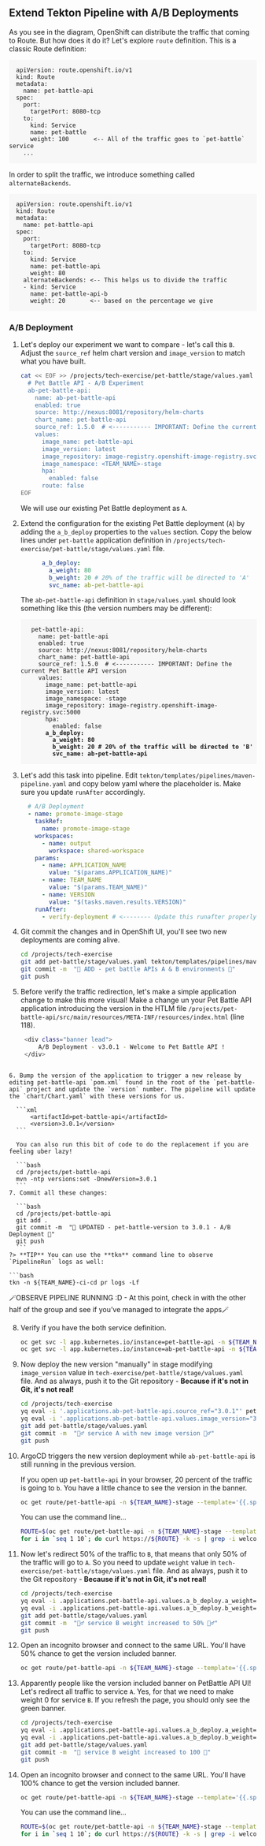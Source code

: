 ## Extend Tekton Pipeline with A/B Deployments

As you see in the diagram, OpenShift can distribute the traffic that coming to Route. But how does it do it? Let's explore `route` definition. This is a classic Route definition:

  <div class="highlight" style="background: #f7f7f7">
  <pre><code class="language-yaml">
  apiVersion: route.openshift.io/v1
  kind: Route
  metadata:
    name: pet-battle-api
  spec:
    port:
      targetPort: 8080-tcp
    to:
      kind: Service
      name: pet-battle
      weight: 100       <-- All of the traffic goes to `pet-battle` service
    ...
  </code></pre></div>

  In order to split the traffic, we introduce something called `alternateBackends`.

  <div class="highlight" style="background: #f7f7f7">
  <pre><code class="language-yaml">
  apiVersion: route.openshift.io/v1
  kind: Route
  metadata:
    name: pet-battle-api
  spec:
    port:
      targetPort: 8080-tcp
    to:
      kind: Service
      name: pet-battle-api
      weight: 80
    alternateBackends: <-- This helps us to divide the traffic
    - kind: Service
      name: pet-battle-api-b
      weight: 20       <-- based on the percentage we give
  </code></pre></div>

### A/B Deployment

1. Let's deploy our experiment we want to compare -  let's call this `B`. Adjust the `source_ref` helm chart version and `image_version` to match what you have built.

    ```bash
    cat << EOF >> /projects/tech-exercise/pet-battle/stage/values.yaml
      # Pet Battle API - A/B Experiment
      ab-pet-battle-api:
        name: ab-pet-battle-api
        enabled: true
        source: http://nexus:8081/repository/helm-charts
        chart_name: pet-battle-api
        source_ref: 1.5.0  # <----------- IMPORTANT: Define the current Pet Battle API version
        values:
          image_name: pet-battle-api
          image_version: latest
          image_repository: image-registry.openshift-image-registry.svc:5000
          image_namespace: <TEAM_NAME>-stage
          hpa:
            enabled: false
          route: false
    EOF
    ```

    We will use our existing Pet Battle deployment as `A`.

2. Extend the configuration for the existing Pet Battle deployment (`A`) by adding the `a_b_deploy` properties to the `values` section. Copy the below lines under `pet-battle` application definition in `/projects/tech-exercise/pet-battle/stage/values.yaml` file.

    ```yaml
          a_b_deploy:
            a_weight: 80
            b_weight: 20 # 20% of the traffic will be directed to 'A'
            svc_name: ab-pet-battle-api
    ```

    The `ab-pet-battle-api` definition in `stage/values.yaml` should look something like this (the version numbers may be different):

    <div class="highlight" style="background: #f7f7f7">
    <pre><code class="language-yaml">
      pet-battle-api:
        name: pet-battle-api
        enabled: true
        source: http://nexus:8081/repository/helm-charts
        chart_name: pet-battle-api
        source_ref: 1.5.0  # <----------- IMPORTANT: Define the current Pet Battle API version
        values:
          image_name: pet-battle-api
          image_version: latest
          image_namespace: <TEAM_NAME>-stage
          image_repository: image-registry.openshift-image-registry.svc:5000
          hpa:
            enabled: false 
    <strong>      a_b_deploy:
            a_weight: 80
            b_weight: 20 # 20% of the traffic will be directed to 'B'
            svc_name: ab-pet-battle-api</strong>
    </code></pre></div>


3. Let's add this task into pipeline. Edit `tekton/templates/pipelines/maven-pipeline.yaml` and copy below yaml where the placeholder is. Make sure you update `runAfter` accordingly.

    ```yaml
      # A/B Deployment
      - name: promote-image-stage
        taskRef:
          name: promote-image-stage
        workspaces:
          - name: output
            workspace: shared-workspace
        params:
          - name: APPLICATION_NAME
            value: "$(params.APPLICATION_NAME)"
          - name: TEAM_NAME
            value: "$(params.TEAM_NAME)"
          - name: VERSION
            value: "$(tasks.maven.results.VERSION)"
        runAfter: 
          - verify-deployment # <-------- Update this runafter properly

4. Git commit the changes and in OpenShift UI, you'll see two new deployments are coming alive.

    ```bash
    cd /projects/tech-exercise
    git add pet-battle/stage/values.yaml tekton/templates/pipelines/maven-pipeline.yaml
    git commit -m  "🍿 ADD - pet battle APIs A & B environments 🍿"
    git push
    ```

5. Before verify the traffic redirection, let's make a simple application change to make this more visual! Make a change un your Pet Battle API application introducing the version in the HTLM file `/projects/pet-battle-api/src/main/resources/META-INF/resources/index.html` (line 118).

   ```bash
    <div class="banner lead">
        A/B Deployment - v3.0.1 - Welcome to Pet Battle API !
    </div>
  ```

6. Bump the version of the application to trigger a new release by editing pet-battle-api `pom.xml` found in the root of the `pet-battle-api` project and update the `version` number. The pipeline will update the `chart/Chart.yaml` with these versions for us.

    ```xml
        <artifactId>pet-battle-api</artifactId>
        <version>3.0.1</version>
    ```

    You can also run this bit of code to do the replacement if you are feeling uber lazy!

    ```bash
    cd /projects/pet-battle-api
    mvn -ntp versions:set -DnewVersion=3.0.1
    ```
7. Commit all these changes:

    ```bash
    cd /projects/pet-battle-api
    git add .
    git commit -m  "🍕 UPDATED - pet-battle-version to 3.0.1 - A/B Deployment 🍕"
    git push
    ```
?> **TIP** You can use the **tkn** command line to observe `PipelineRun` logs as well:

```bash
tkn -n ${TEAM_NAME}-ci-cd pr logs -Lf
```

🪄OBSERVE PIPELINE RUNNING :D - At this point, check in with the other half of the group and see if you’ve managed to integrate the apps🪄

8. Verify if you have the both service definition.

    ```bash
    oc get svc -l app.kubernetes.io/instance=pet-battle-api -n ${TEAM_NAME}-stage
    oc get svc -l app.kubernetes.io/instance=ab-pet-battle-api -n ${TEAM_NAME}-stage
    ```


9. Now deploy the new version "manually" in stage modifying `image_version` value in `tech-exercise/pet-battle/stage/values.yaml` file.
And as always, push it to the Git repository - <strong>Because if it's not in Git, it's not real!</strong>

    ```bash
    cd /projects/tech-exercise
    yq eval -i '.applications.ab-pet-battle-api.source_ref="3.0.1"' pet-battle/stage/values.yaml
    yq eval -i '.applications.ab-pet-battle-api.values.image_version="3.0.1"' pet-battle/stage/values.yaml
    git add pet-battle/stage/values.yaml
    git commit -m  "🏋️‍♂️ service A with new image version 🏋️‍♂️"
    git push
    ```

10. ArgoCD triggers the new version deployment while `ab-pet-battle-api` is still running in the previous version.

    If you open up `pet-battle-api` in your browser, 20 percent of the traffic is going to `b`. You have a little chance to see the version in the banner.

    ```bash
    oc get route/pet-battle-api -n ${TEAM_NAME}-stage --template='{{.spec.host}}'
    ```

    You can use the command line...

    ```bash
    ROUTE=$(oc get route/pet-battle-api -n ${TEAM_NAME}-stage --template='{{.spec.host}}')
    for i in `seq 1 10`; do curl https://${ROUTE} -k -s | grep -i welcome; done
    ```

11. Now let's redirect 50% of the traffic to `B`, that means that only 50% of the traffic will go to `A`. So you need to update `weight` value in `tech-exercise/pet-battle/stage/values.yaml` file.
And as always, push it to the Git repository - <strong>Because if it's not in Git, it's not real!</strong>

    ```bash
    cd /projects/tech-exercise
    yq eval -i .applications.pet-battle-api.values.a_b_deploy.a_weight='50' pet-battle/stage/values.yaml
    yq eval -i .applications.pet-battle-api.values.a_b_deploy.b_weight='50' pet-battle/stage/values.yaml
    git add pet-battle/stage/values.yaml
    git commit -m  "🏋️‍♂️ service B weight increased to 50% 🏋️‍♂️"
    git push
    ```

12. Open an incognito browser and connect to the same URL. You'll have 50% chance to get the version included banner.

    ```bash
    oc get route/pet-battle-api -n ${TEAM_NAME}-stage --template='{{.spec.host}}'
    ```

13. Apparently people like the version included banner on PetBattle API UI! Let's redirect all traffic to service `A`. Yes, for that we need to make weight 0 for service `B`. If you refresh the page, you should only see the green banner.

    ```bash
    cd /projects/tech-exercise
    yq eval -i .applications.pet-battle-api.values.a_b_deploy.a_weight='100' pet-battle/stage/values.yaml
    yq eval -i .applications.pet-battle-api.values.a_b_deploy.b_weight='0' pet-battle/stage/values.yaml
    git add pet-battle/stage/values.yaml
    git commit -m  "💯 service B weight increased to 100 💯"
    git push
    ```

14. Open an incognito browser and connect to the same URL. You'll have 100% chance to get the version included banner.

    ```bash
    oc get route/pet-battle-api -n ${TEAM_NAME}-stage --template='{{.spec.host}}'
    ```

    You can use the command line...

    ```bash
    ROUTE=$(oc get route/pet-battle-api -n ${TEAM_NAME}-stage --template='{{.spec.host}}')
    for i in `seq 1 10`; do curl https://${ROUTE} -k -s | grep -i welcome; done
    ```

